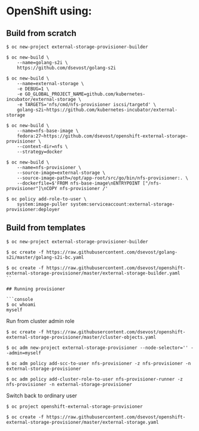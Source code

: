 # OpenShift using:

## Build from scratch

```console
$ oc new-project external-storage-provisioner-builder

$ oc new-build \
    --name=golang-s2i \
    https://github.com/dsevost/golang-s2i

$ oc new-build \
    --name=external-storage \
    -e DEBUG=1 \
    -e GO_GLOBAL_PROJECT_NAME=github.com/kubernetes-incubator/external-storage \
    -e TARGETS='nfs/cmd/nfs-provisioner iscsi/targetd' \
    golang-s2i~https://github.com/kubernetes-incubator/external-storage

$ oc new-build \
    --name=nfs-base-image \
    fedora:27~https://github.com/dsevost/openshift-external-storage-provisioner \
    --context-dir=nfs \
    --strategy=docker

$ oc new-build \
    --name=nfs-provisioner \
    --source-image=external-storage \
    --source-image-path=/opt/app-root/src/go/bin/nfs-provisioner:. \
    --dockerfile=$'FROM nfs-base-image\nENTRYPOINT ["/nfs-provisioner"]\nCOPY nfs-provisioner /'

$ oc policy add-role-to-user \
    system:image-puller system:serviceaccount:external-storage-provisioner:deployer
```

## Build from templates

```console
$ oc new-project external-storage-provisioner-builder

$ oc create -f https://raw.githubusercontent.com/dsevost/golang-s2i/master/golang-s2i-bc.yaml

$ oc create -f https://raw.githubusercontent.com/dsevost/openshift-external-storage-provisioner/master/external-storage-builder.yaml
`` 

## Running provisioner

```console
$ oc whoami
myself
```

Run from cluster admin role

```console
$ oc create -f https://raw.githubusercontent.com/dsevost/openshift-external-storage-provisioner/master/cluster-objects.yaml

$ oc adm new-project external-storage-provisioner --node-selector='' --admin=myself

$ oc adm policy add-scc-to-user nfs-provisioner -z nfs-provisioner -n external-storage-provisioner

$ oc adm policy add-cluster-role-to-user nfs-provisioner-runner -z nfs-provisioner -n external-storage-provisioner
```

Switch back to ordinary user

```console
$ oc project openshift-external-storage-provisioner

$ oc create -f https://raw.githubusercontent.com/dsevost/openshift-external-storage-provisioner/master/external-storage.yaml
```
